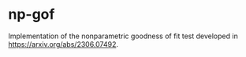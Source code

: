 # np-gof
Implementation of the nonparametric goodness of fit test developed in https://arxiv.org/abs/2306.07492.
